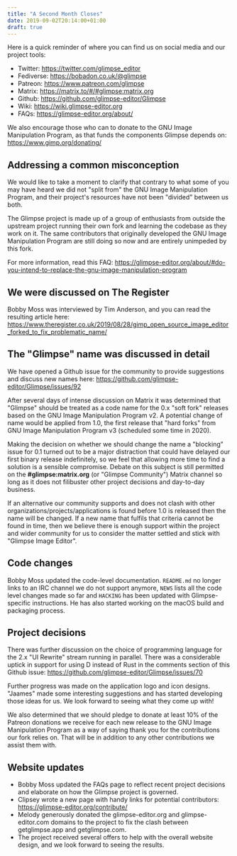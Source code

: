```yaml
---
title: "A Second Month Closes"
date: 2019-09-02T20:14:00+01:00
draft: true
---
```

Here is a quick reminder of where you can find us on social media and our project tools:

- Twitter: https://twitter.com/glimpse_editor
- Fediverse: https://bobadon.co.uk/@glimpse
- Patreon: https://www.patreon.com/glimpse
- Matrix: https://matrix.to/#/#glimpse:matrix.org
- Github: https://github.com/glimpse-editor/Glimpse
- Wiki: https://wiki.glimpse-editor.org
- FAQs: https://glimpse-editor.org/about/

We also encourage those who can to donate to the GNU Image Manipulation Program, as that funds the components Glimpse depends on: https://www.gimp.org/donating/

## Addressing a common misconception
We would like to take a moment to clarify that contrary to what some of you may have heard we did not "split from" the GNU Image Manipulation Program, and their project's resources have not been "divided" between us both.

The Glimpse project is made up of a group of enthusiasts from outside the upstream project running their own fork and learning the codebase as they work on it. The same contributors that originally developed the GNU Image Manipulation Program are still doing so now and are entirely unimpeded by this fork.

For more information, read this FAQ: https://glimpse-editor.org/about/#do-you-intend-to-replace-the-gnu-image-manipulation-program

## We were discussed on The Register
Bobby Moss was interviewed by Tim Anderson, and you can read the resulting article here: https://www.theregister.co.uk/2019/08/28/gimp_open_source_image_editor_forked_to_fix_problematic_name/

## The "Glimpse" name was discussed in detail
We have opened a Github issue for the community to provide suggestions and discuss new names here: https://github.com/glimpse-editor/Glimpse/issues/92

After several days of intense discussion on Matrix it was determined that "Glimpse" should be treated as a code name for the 0.x "soft fork" releases based on the GNU Image Manipulation Program v2. A potential change of name would be applied from 1.0, the first release that "hard forks" from GNU Image Manipulation Program v3 (scheduled some time in 2020).

Making the decision on whether we should change the name a "blocking" issue for 0.1 turned out to be a major distraction that could have delayed our first binary release indefinitely, so we feel that allowing more time to find a solution is a sensible compromise. Debate on this subject is still permitted on the **#glimpse:matrix.org** (or "Glimpse Community") Matrix channel so long as it does not filibuster other project decisions and day-to-day business.

If an alternative our community supports and does not clash with other organizations/projects/applications is found before 1.0 is released then the name will be changed. If a new name that fulfils that criteria cannot be found in time, then we believe there is enough support within the project and wider community for us to consider the matter settled and stick with "Glimpse Image Editor".

## Code changes
Bobby Moss updated the code-level documentation. `README.md` no longer links to an IRC channel we do not support anymore, `NEWS` lists all the code level changes made so far and `HACKING` has been updated with Glimpse-specific instructions. He has also started working on the macOS build and packaging process.

## Project decisions
There was further discussion on the choice of programming language for the 2.x "UI Rewrite" stream running in parallel. There was a considerable uptick in support for using D instead of Rust in the comments section of this Github issue: https://github.com/glimpse-editor/Glimpse/issues/70

Further progress was made on the application logo and icon designs. "Jaames" made some interesting suggestions and has started developing those ideas for us. We look forward to seeing what they come up with!

We also determined that we should pledge to donate at least 10% of the Patreon donations we receive for each new release to the GNU Image Manipulation Program as a way of saying thank you for the contributions our fork relies on. That will be in addition to any other contributions we assist them with.

## Website updates
- Bobby Moss updated the FAQs page to reflect recent project decisions and elaborate on how the Glimpse project is governed.
- Clipsey wrote a new page with handy links for potential contributors: https://glimpse-editor.org/contribute/
- Melody generously donated the glimpse-editor.org and glimpse-editor.com domains to the project to fix the clash between getglimpse.app and getglimpse.com.
- The project received several offers to help with the overall website design, and we look forward to seeing the results.
